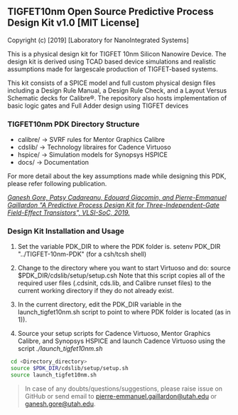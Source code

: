 ## TIGFET10nm Open Source Predictive Process Design Kit v1.0  [MIT License]

Copyright (c) [2019] [Laboratory for NanoIntegrated Systems]

This is a physical design kit for TIGFET 10nm Silicon Nanowire Device. The design kit is derived using TCAD based device simulations and realistic assumptions made for largescale
production of TIGFET-based systems.

This kit consists of a SPICE model
and full custom physical design files including a Design Rule
Manual, a Design Rule Check, and a Layout Versus Schematic
decks for Calibre®. The repository also hosts implementation of basic logic gates and Full Adder design using TIGFET devices

### TIGFET10nm PDK Directory Structure

* calibre/ -> SVRF rules for Mentor Graphics Calibre
* cdslib/  -> Technology libraires for Cadence Virtuoso
* hspice/  -> Simulation models for Synopsys HSPICE
* docs/    -> Documentation

For more detail about the key assumptions made while designing this PDK, please refer following publication.

[*Ganesh Gore, Patsy Cadareanu, Edouard Giacomin, and Pierre-Emmanuel Gaillardon "A Predictive Process Design Kit for Three-Independent-Gate Field-Effect Transistors", VLSI-SoC, 2019.*](https://ieeexplore.ieee.org/abstract/document/8920358/)

### Design Kit Installation and Usage
  1) Set the variable PDK_DIR to where the PDK folder is.
  setenv PDK_DIR "../TIGFET-10nm-PDK" (for a csh/tcsh shell)
		 
  2) Change to the directory where you want to start Virtuoso and do:
     source $PDK_DIR/cdslib/setup/setup.csh
     Note that this script copies all of the required user files (.cdsinit,
     cds.lib, and Calibre runset files) to the current working directory
     if they do not already exist.

  3) In the current directory, edit the PDK_DIR variable in the launch_tigfet10nm.sh script to point to where PDK folder is located (as in 1)). 
	
  4) Source your setup scripts for Cadence Virtuoso, Mentor Graphics Calibre, and Synopsys HSPICE and launch Cadence Virtuoso using the script *./launch_tigfet10nm.sh*

  ```bash
   cd <Directory_directory>
   source $PDK_DIR/cdslib/setup/setup.sh
   source launch_tigfet10nm.sh
   ```

> In case of any doubts/questions/suggestions, please raise issue on GitHub or send email to pierre-emmanuel.gaillardon@utah.edu or ganesh.gore@utah.edu.

